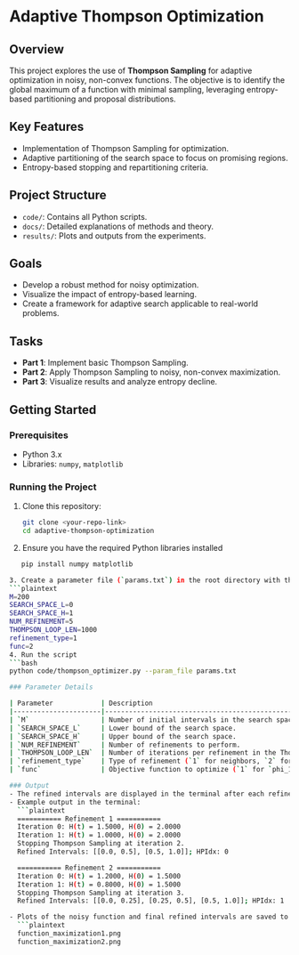 # Adaptive Thompson Optimization

## Overview
This project explores the use of **Thompson Sampling** for adaptive optimization in noisy, non-convex functions. The objective is to identify the global maximum of a function with minimal sampling, leveraging entropy-based partitioning and proposal distributions.

## Key Features
- Implementation of Thompson Sampling for optimization.
- Adaptive partitioning of the search space to focus on promising regions.
- Entropy-based stopping and repartitioning criteria.

## Project Structure
- `code/`: Contains all Python scripts.
- `docs/`: Detailed explanations of methods and theory.
- `results/`: Plots and outputs from the experiments.

## Goals
- Develop a robust method for noisy optimization.
- Visualize the impact of entropy-based learning.
- Create a framework for adaptive search applicable to real-world problems.

## Tasks
- **Part 1**: Implement basic Thompson Sampling.
- **Part 2**: Apply Thompson Sampling to noisy, non-convex maximization.
- **Part 3**: Visualize results and analyze entropy decline.

## Getting Started
### Prerequisites
- Python 3.x
- Libraries: `numpy`, `matplotlib`

### Running the Project
1. Clone this repository:
   ```bash
   git clone <your-repo-link>
   cd adaptive-thompson-optimization
2. Ensure you have the required Python libraries installed
```bash
   pip install numpy matplotlib

3. Create a parameter file (`params.txt`) in the root directory with the following format:
```plaintext
M=200
SEARCH_SPACE_L=0
SEARCH_SPACE_H=1
NUM_REFINEMENT=5
THOMPSON_LOOP_LEN=1000
refinement_type=1
func=2
4. Run the script
```bash
python code/thompson_optimizer.py --param_file params.txt

### Parameter Details

| Parameter            | Description                                                         | Default Value |
|----------------------|---------------------------------------------------------------------|---------------|
| `M`                  | Number of initial intervals in the search space.                   | `200`         |
| `SEARCH_SPACE_L`     | Lower bound of the search space.                                    | `0`           |
| `SEARCH_SPACE_H`     | Upper bound of the search space.                                    | `1`           |
| `NUM_REFINEMENT`     | Number of refinements to perform.                                   | `5`           |
| `THOMPSON_LOOP_LEN`  | Number of iterations per refinement in the Thompson Sampling loop.  | `1000`        |
| `refinement_type`    | Type of refinement (`1` for neighbors, `2` for CDF-based).          | `1`           |
| `func`               | Objective function to optimize (`1` for `phi_1`, `2` for `phi_2`). | `2`           |

### Output
- The refined intervals are displayed in the terminal after each refinement.
- Example output in the terminal:
  ```plaintext
  =========== Refinement 1 ===========
  Iteration 0: H(t) = 1.5000, H(0) = 2.0000
  Iteration 1: H(t) = 1.0000, H(0) = 2.0000
  Stopping Thompson Sampling at iteration 2.
  Refined Intervals: [[0.0, 0.5], [0.5, 1.0]]; HPIdx: 0

  =========== Refinement 2 ===========
  Iteration 0: H(t) = 1.2000, H(0) = 1.5000
  Iteration 1: H(t) = 0.8000, H(0) = 1.5000
  Stopping Thompson Sampling at iteration 3.
  Refined Intervals: [[0.0, 0.25], [0.25, 0.5], [0.5, 1.0]]; HPIdx: 1

- Plots of the noisy function and final refined intervals are saved to `results/plots/` as:
  ```plaintext
  function_maximization1.png
  function_maximization2.png
